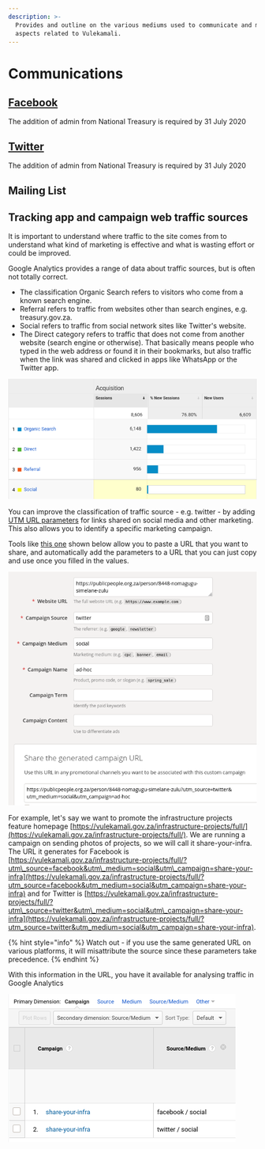 ```yaml
---
description: >-
  Provides and outline on the various mediums used to communicate and market key
  aspects related to Vulekamali.
---
```


# Communications

## [Facebook](https://business.facebook.com/vulekamali/) 

The addition of admin from National Treasury is required by 31 July 2020

## [Twitter](https://twitter.com/vulekamali)

The addition of admin from National Treasury is required by 31 July 2020

## Mailing List

## Tracking app and campaign web traffic sources

It is important to understand where traffic to the site comes from to understand what kind of marketing is effective and what is wasting effort or could be improved.

Google Analytics provides a range of data about traffic sources, but is often not totally correct. 

* The classification Organic Search refers to visitors who come from a known search engine. 
* Referral refers to traffic from websites other than search engines, e.g. treasury.gov.za. 
* Social refers to traffic from social network sites like Twitter's website. 
* The Direct category refers to traffic that does not come from another website \(search engine or otherwise\). That basically means people who typed in the web address or found it in their bookmarks, but also traffic when the link was shared and clicked in apps like WhatsApp or the Twitter app.

![Google Analytics Acquisition Overview](../.gitbook/assets/screenshot_2020-07-22_15-58-33.png)

You can improve the classification of traffic source - e.g. twitter - by adding [UTM URL parameters](https://support.google.com/analytics/answer/1033863) for links shared on social media and other marketing. This also allows you to identify a specific marketing campaign.

Tools like [this one](https://ga-dev-tools.appspot.com/campaign-url-builder/) shown below allow you to paste a URL that you want to share, and automatically add the parameters to a URL that you can just copy and use once you filled in the values. 

![](../.gitbook/assets/screenshot_2020-05-10_11-40-00.png)

For example, let's say we want to promote the infrastructure projects feature homepage [https://vulekamali.gov.za/infrastructure-projects/full/](https://vulekamali.gov.za/infrastructure-projects/full/). We are running a campaign on sending photos of projects, so we will call it share-your-infra. The URL it generates for Facebook is [https://vulekamali.gov.za/infrastructure-projects/full/?utm\_source=facebook&utm\_medium=social&utm\_campaign=share-your-infra](https://vulekamali.gov.za/infrastructure-projects/full/?utm_source=facebook&utm_medium=social&utm_campaign=share-your-infra) and for Twitter is [https://vulekamali.gov.za/infrastructure-projects/full/?utm\_source=twitter&utm\_medium=social&utm\_campaign=share-your-infra](https://vulekamali.gov.za/infrastructure-projects/full/?utm_source=twitter&utm_medium=social&utm_campaign=share-your-infra).

{% hint style="info" %}
Watch out - if you use the same generated URL on various platforms, it will misattribute the source since these parameters take precedence.
{% endhint %}

With this information in the URL, you have it available for analysing traffic in Google Analytics

![Google Analytics Acquisition Campaigns](../.gitbook/assets/screenshot_2020-07-22_18-04-35.png)



 

